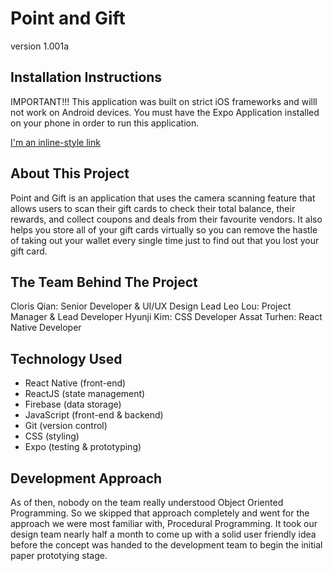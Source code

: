 # Point and Gift
version 1.001a

## Installation Instructions
IMPORTANT!!! This application was built on strict iOS frameworks and willl not work on Android devices. You must have the Expo Application installed on your phone in order to run this application.

[I'm an inline-style link](https://www.robinwieruch.de/react-native-expo)

## About This Project
Point and Gift is an application that uses the camera scanning feature that allows users to scan their gift cards to check their total balance, their rewards, and collect coupons and deals from their favourite vendors. It also helps you store all of your gift cards virtually so you can remove the hastle of taking out your wallet every single time just to find out that you lost your gift card.

## The Team Behind The Project
Cloris Qian: Senior Developer & UI/UX Design Lead
Leo Lou: Project Manager & Lead Developer
Hyunji Kim: CSS Developer
Assat Turhen: React Native Developer

## Technology Used
- React Native (front-end)
- ReactJS (state management)
- Firebase (data storage)
- JavaScript (front-end & backend)
- Git (version control)
- CSS (styling)
- Expo (testing & prototyping)

## Development Approach
As of then, nobody on the team really understood Object Oriented Programming. So we skipped that approach completely and went for the approach we were most familiar with, Procedural Programming. It took our design team nearly half a month to come up with a solid user friendly idea before the concept was handed to the development team to begin the initial paper prototying stage.
